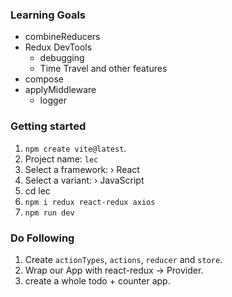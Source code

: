 ### Learning Goals

- combineReducers
- Redux DevTools
  - debugging
  - Time Travel and other features
- compose
- applyMiddleware
  - logger

### Getting started

1. `npm create vite@latest`.
2. Project name: `lec`
3. Select a framework: › React
4. Select a variant: › JavaScript
5. cd lec
6. `npm i redux react-redux axios`
7. `npm run dev`

### Do Following

1. Create `actionTypes`, `actions`, `reducer` and `store`.
2. Wrap our App with react-redux -> Provider.
3. create a whole todo + counter app.
